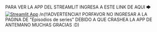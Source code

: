 PARA VER LA APP DEL STREAMLIT INGRESA A ESTE LINK DE AQUI 🡆
[![Streamlit App](https://static.streamlit.io/badges/streamlit_badge_black_white.svg)](https://imdbproyecto.streamlit.app/)
/n(!!ADVERTENCIA!! PORFAVOR NO INGRESAR A LA PAGINA DE "Episodios de series" DEBIDO A QUE CRASHEA LA APP DE ANTEMANO MUCHAS GRACIAS :D)

